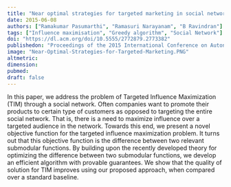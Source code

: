 ```yaml
---
title: "Near optimal strategies for targeted marketing in social networks"
date: 2015-06-08
authors: ["Ramakumar Pasumarthi", "Ramasuri Narayanam", "B Ravindran"]
tags: ["Influence maximisation", "Greedy algorithm", "Social Network"]
doi: "https://dl.acm.org/doi/10.5555/2772879.2773382"
publishedon: "Proceedings of the 2015 International Conference on Autonomous Agents and Multiagent Systems"
image: "Near-Optimal-Strategies-for-Targeted-Marketing.PNG"
altmetric: 
dimension: 
pubmed: 
draft: false
---
```

In this paper, we address the problem of Targeted Influence Maximization (TIM) through a social network. Often companies want to promote their products to certain type of customers as opposed to targeting the entire social network. That is, there is a need to maximize influence over a targeted audience in the network. Towards this end, we present a novel objective function for the targeted influence maximization problem. It turns out that this objective function is the difference between two relevant submodular functions. By building upon the recently developed theory for optimizing the difference between two submodular functions, we develop an efficient algorithm with provable guarantees. We show that the quality of solution for TIM improves using our proposed approach, when compared over a standard baseline.